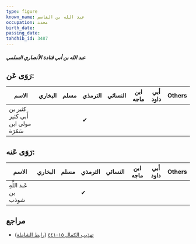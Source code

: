```yaml
---
type: figure
known_name: عبد الله بن القاسم
occupation: محدث
birth_date:
passing_date:
tahdhib_id: 3487
---
```

##### عبد الله بن أبي قتادة الأنصاري السلمي

## رَوَى عَن:
| الاسم                              | البخاري | مسلم | الترمذي | النسائي | ابن ماجه | أبي داود | Others |
| ---------------------------------- | ------- | ---- | ------- | ------- | -------- | -------- | ------ |
| كثير بن أَبي كثير مولى ابن سَمُرَة |         |      | ✔       |         |          |          |        |
## رَوَى عَنه:
| الاسم                | البخاري | مسلم | الترمذي | النسائي | ابن ماجه | أبي داود | Others |
| -------------------- | ------- | ---- | ------- | ------- | -------- | -------- | ------ |
| عَبد اللَّهِ بن شوذب |         |      | ✔       |         |          |          |        |
## مراجع
- [تهذيب الكمال ١٥-٤٤١](obsidian://open?vault=Tahdhib-al-Kamal&file=Figures/٣٤٨٧-عبد%20الله%20بن%20أبي%20قتادة%20الأنصاري%20السلمي) ([رابط الشاملة](https://shamela.ws/book/3722/7925))